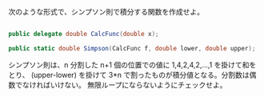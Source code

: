 次のような形式で、シンプソン則で積分する関数を作成せよ。

```c#
public delegate double CalcFunc(double x);
public static double Simpson(CalcFunc f, double lower, double upper);
```				
シンプソン則は、n 分割した n+1 個の位置での値に 1,4,2,4,2,...,1 を掛けて和をとり、 (upper-lower) を掛けて 3*n で割ったものが積分値となる。分割数は偶数でなければいけない。 無限ループにならないようにチェックせよ。